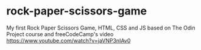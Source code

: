 # rock-paper-scissors-game
My first Rock Paper Scissors Game, HTML, CSS and JS
based on The Odin Project course and freeCodeCamp's 
video https://www.youtube.com/watch?v=jaVNP3nIAv0
